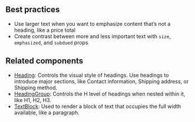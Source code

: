 ## Best practices

- Use larger text when you want to emphasize content that’s not a heading, like a price total
- Create contrast between more and less important text with `size`, `emphasized`, and `subdued` props

## Related components

- [Heading](https://github.com/Shopify/ui-extensions/tree/main/packages/checkout-ui-extensions/src/components/Heading): Controls the visual style of headings. Use headings to introduce major sections, like Contact information, Shipping address, or Shipping method.
- [HeadingGroup](https://github.com/Shopify/ui-extensions/tree/main/packages/checkout-ui-extensions/src/components/HeadingGroup): Controls the H level of headings when nested within it, like H1, H2, H3.
- [TextBlock](https://github.com/Shopify/ui-extensions/tree/main/packages/checkout-ui-extensions/src/components/TextBlock): Used to render a block of text that occupies the full width available, like a paragraph.
